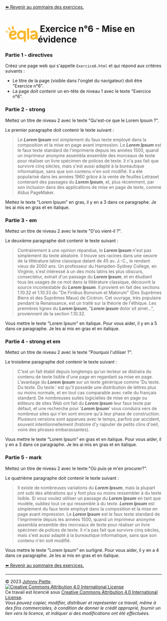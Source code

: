 [:arrow_left: Revenir au sommaire des exercices.](/Exercices/README.md#exercices)
<h1 id="exercice6" style="display: flex; align-items: center; justify-content: center;">
    <img src="/Images/Eqla.png" style="height:50px" alt="Logo d'Eqla">
    &nbsp;Exercice n°6 - Mise en évidence
</h1>

### Partie 1 - directives

Créez une page web qui s'appelle `Exercice6.html` et qui répond aux critères suivants :
- Le titre de la page (visible dans l'onglet du navigateur) doit être "Exercice n°6".
- La page doit contenir un en-tête de niveau 1 avec le texte "Exercice n°6".

### Partie 2 - strong
Mettez un titre de niveau 2 avec le texte "Qu'est-ce que le Lorem Ipsum ?".

Le premier paragraphe doit contenir le texte suivant :

> Le **<em>Lorem Ipsum</em>** est simplement du faux texte employé dans la composition et la mise en page avant impression. Le **<em>Lorem Ipsum</em>** est le faux texte standard de l'imprimerie depuis les années 1500, quand un imprimeur anonyme assembla ensemble des morceaux de texte pour réaliser un livre spécimen de polices de texte. Il n'a pas fait que survivre cinq siècles, mais s'est aussi adapté à la bureautique informatique, sans que son contenu n'en soit modifié. Il a été popularisé dans les années 1960 grâce à la vente de feuilles Letraset contenant des passages du **<em>Lorem Ipsum</em>**, et, plus récemment, par son inclusion dans des applications de mise en page de texte, comme Aldus PageMaker.

Mettez le texte "Lorem Ipsum" en gras, il y en a 3 dans ce paragraphe. Je les ai mis en gras et en italique.

### Partie 3 - em

Mettez un titre de niveau 2 avec le texte "D'où vient-il ?".

Le deuxième paragraphe doit contenir le texte suivant :

> Contrairement à une opinion répandue, le **<em>Lorem Ipsum</em>** n'est pas simplement du texte aléatoire. Il trouve ses racines dans une oeuvre de la littérature latine classique datant de 45 av. J.-C., le rendant vieux de 2000 ans. Un professeur du Hampden-Sydney College, en Virginie, s'est intéressé à un des mots latins les plus obscurs, consectetur, extrait d'un passage du **<em>Lorem Ipsum</em>**, et en étudiant tous les usages de ce mot dans la littérature classique, découvrit la source incontestable du **<em>Lorem Ipsum</em>**. Il provient en fait des sections 1.10.32 et 1.10.33 du "De Finibus Bonorum et Malorum" (Des Suprêmes Biens et des Suprêmes Maux) de Cicéron. Cet ouvrage, très populaire pendant la Renaissance, est un traité sur la théorie de l'éthique. Les premières lignes du **<em>Lorem Ipsum</em>**, "**<em>Lorem ipsum</em>** dolor sit amet...", proviennent de la section 1.10.32.

Vous mettre le texte "Lorem Ipsum" en italique. Pour vous aider, il y en a 5 dans ce paragraphe. Je les ai mis en gras et en italique.

### Partie 4 - strong et em

Mettez un titre de niveau 2 avec le texte "Pourquoi l'utiliser ?".

Le troisième paragraphe doit contenir le texte suivant :
> C'est un fait établi depuis longtemps qu'un lecteur se distraira du contenu de texte lisible d'une page en regardant sa mise en page. L'avantage du **<em>Lorem Ipsum</em>** sur un texte générique comme 'Du texte. Du texte. Du texte.' est qu'il possède une distribution de lettres plus ou moins normale, et en tout cas comparable avec celle du français standard. De nombreuses suites logicielles de mise en page ou éditeurs de sites Web ont fait du **<em>Lorem Ipsum</em>** leur faux texte par défaut, et une recherche pour '**<em>Lorem Ipsum</em>**' vous conduira vers de nombreux sites qui n'en sont encore qu'à leur phase de construction. Plusieurs versions sont apparues avec le temps, parfois par accident, souvent intentionnellement (histoire d'y rajouter de petits clins d'oeil, voire des phrases embarassantes).

Vous mettre le texte "Lorem Ipsum" en gras et en italique. Pour vous aider, il y en a 3 dans ce paragraphe. Je les ai mis en gras et en italique.

### Partie 5 - mark

Mettez un titre de niveau 2 avec le texte:"Où puis-je m'en procurer?".

Le quatrième paragraphe doit contenir le texte suivant :
> Il existe de nombreuses variations du **<em>Lorem Ipsum</em>**, mais la plupart ont subi des altérations qui y font plus ou moins ressembler à du texte lisible. Si vous voulez utiliser un passage du **<em>Lorem Ipsum</em>** en tant que modèle, oubliez tout ce qui ressemble à du texte. **<em>Lorem Ipsum</em>** est simplement du faux texte employé dans la composition et la mise en page avant impression. Le **<em>Lorem Ipsum</em>** est le faux texte standard de l'imprimerie depuis les années 1500, quand un imprimeur anonyme assembla ensemble des morceaux de texte pour réaliser un livre spécimen de polices de texte. Il n'a pas fait que survivre cinq siècles, mais s'est aussi adapté à la bureautique informatique, sans que son contenu n'en soit modifié.

Vous mettre le texte "Lorem Ipsum" en surligné. Pour vous aider, il y en a 4 dans ce paragraphe. Je les ai mis en gras et en italique.













[:arrow_left: Revenir au sommaire des exercices.](/Exercices/README.md#exercices)

---
&copy; 2023 [Johnny Piette](https://github.com/ZamBoyle).  
[![Creative Commons Attribution 4.0 International License](https://i.creativecommons.org/l/by/4.0/88x31.png)](https://creativecommons.org/licenses/by/4.0/)  
Ce travail est licencié sous [Creative Commons Attribution 4.0 International License](https://creativecommons.org/licenses/by/4.0/).   
_Vous pouvez copier, modifier, distribuer et représenter ce travail, même à des fins commerciales, à condition de donner le crédit approprié, fournir un lien vers la licence, et indiquer si des modifications ont été effectuées._
















